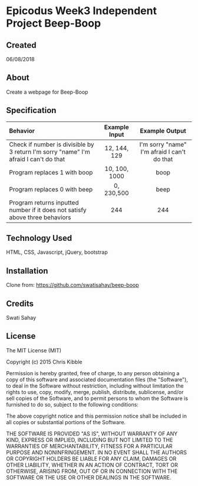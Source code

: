 # Epicodus Week3 Independent Project Beep-Boop

## Created

06/08/2018

## About

Create a webpage for Beep-Boop

## Specification


|Behavior|Example Input|Example Output|
|:--------|:-------------:|:--------------:|
|Check if number is divisible by 3 return I'm sorry "name" I'm afraid I can't do that|12, 144, 129|I'm sorry "name" I'm afraid I can't do that
|Program replaces 1 with boop |10, 100, 1000|boop
|Program replaces 0 with beep |0, 230,500|beep
|Program returns inputted number if it does not satisfy above three behaviors |244|244


## Technology Used

HTML, CSS, Javascript, jQuery, bootstrap

## Installation
Clone from: https://github.com/swatisahay/beep-boop

## Credits
Swati Sahay

## License

The MIT License (MIT)

Copyright (c) 2015 Chris Kibble

Permission is hereby granted, free of charge, to any person obtaining a copy of this software and associated documentation files (the "Software"), to deal in the Software without restriction, including without limitation the rights to use, copy, modify, merge, publish, distribute, sublicense, and/or sell copies of the Software, and to permit persons to whom the Software is furnished to do so, subject to the following conditions:

The above copyright notice and this permission notice shall be included in all copies or substantial portions of the Software.

THE SOFTWARE IS PROVIDED "AS IS", WITHOUT WARRANTY OF ANY KIND, EXPRESS OR IMPLIED, INCLUDING BUT NOT LIMITED TO THE WARRANTIES OF MERCHANTABILITY, FITNESS FOR A PARTICULAR PURPOSE AND NONINFRINGEMENT. IN NO EVENT SHALL THE AUTHORS OR COPYRIGHT HOLDERS BE LIABLE FOR ANY CLAIM, DAMAGES OR OTHER LIABILITY, WHETHER IN AN ACTION OF CONTRACT, TORT OR OTHERWISE, ARISING FROM, OUT OF OR IN CONNECTION WITH THE SOFTWARE OR THE USE OR OTHER DEALINGS IN THE SOFTWARE.
